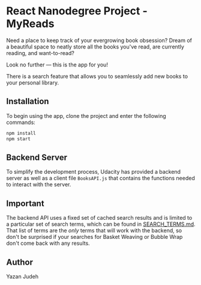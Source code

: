 # React Nanodegree Project - MyReads
Need a place to keep track of your evergrowing book obsession? Dream of a beautiful space to neatly store all the books you've read, are currently reading, and want-to-read?

Look no further — this is the app for you!

There is a search feature that allows you to seamlessly add new books to your personal library.

## Installation
To begin using the app, clone the project and enter the following commands:

```bash
npm install 
npm start
```

## Backend Server

To simplify the development process, Udacity has provided a backend server as well as a client file ``` BooksAPI.js ``` that contains the functions needed to interact with the server. 

## Important
The backend API uses a fixed set of cached search results and is limited to a particular set of search terms, which can be found in [SEARCH_TERMS.md](SEARCH_TERMS.md). That list of terms are the _only_ terms that will work with the backend, so don't be surprised if your searches for Basket Weaving or Bubble Wrap don't come back with any results.

## Author 
Yazan Judeh